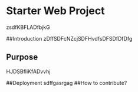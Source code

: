 # Starter Web Project
zsdfKBFLADfbjkG

##Introduction
zDffSDFcNZcjSDFHvdfsDFSDfDfDfg

## Purpose
HJDSBfliKfADvvhj

##Deployment
sdffgasrgag
##How to contribute?